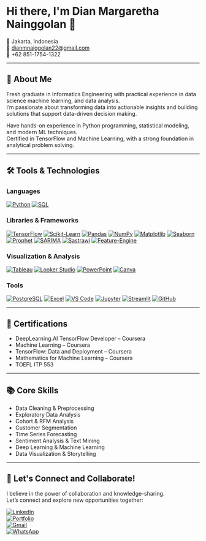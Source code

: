 # Hi there, I'm Dian Margaretha Nainggolan 👋

📍 Jakarta, Indonesia  
📧 dianmnaiggolan22@gmail.com  
📱 +62 851-1754-1322  

---

## 🧠 About Me

Fresh graduate in Informatics Engineering with practical experience in data science machine learning, and data analysis.  
I’m passionate about transforming data into actionable insights and building solutions that support data-driven decision making.  

Have hands-on experience in Python programming, statistical modeling, and modern ML techniques.  
Certified in TensorFlow and Machine Learning, with a strong foundation in analytical problem solving.

---

## 🛠️ Tools & Technologies

### Languages
[![Python](https://img.shields.io/badge/Python-3776AB?style=for-the-badge&logo=python&logoColor=white)](https://www.python.org/)
[![SQL](https://img.shields.io/badge/SQL-336791?style=for-the-badge&logo=postgresql&logoColor=white)]()

### Libraries & Frameworks
[![TensorFlow](https://img.shields.io/badge/TensorFlow-FF6F00?style=for-the-badge&logo=tensorflow&logoColor=white)](https://www.tensorflow.org/)
[![Scikit-Learn](https://img.shields.io/badge/Scikit--Learn-F7931E?style=for-the-badge&logo=scikitlearn&logoColor=white)](https://scikit-learn.org/)
[![Pandas](https://img.shields.io/badge/Pandas-150458?style=for-the-badge&logo=pandas&logoColor=white)](https://pandas.pydata.org/)
[![NumPy](https://img.shields.io/badge/NumPy-013243?style=for-the-badge&logo=numpy&logoColor=white)](https://numpy.org/)
[![Matplotlib](https://img.shields.io/badge/Matplotlib-11557C?style=for-the-badge&logo=matplotlib&logoColor=white)](https://matplotlib.org/)
[![Seaborn](https://img.shields.io/badge/Seaborn-76B900?style=for-the-badge&logo=python&logoColor=white)](https://seaborn.pydata.org/)
[![Prophet](https://img.shields.io/badge/Prophet-000000?style=for-the-badge&logo=python&logoColor=white)]()
[![SARIMA](https://img.shields.io/badge/SARIMA-5C2D91?style=for-the-badge&logo=python&logoColor=white)]()
[![Sastrawi](https://img.shields.io/badge/Sastrawi-FFD43B?style=for-the-badge&logo=python&logoColor=black)]()
[![Feature-Engine](https://img.shields.io/badge/Feature--Engine-008080?style=for-the-badge&logo=python&logoColor=white)]()

### Visualization & Analysis
[![Tableau](https://img.shields.io/badge/Tableau-E97627?style=for-the-badge&logo=tableau&logoColor=white)](https://www.tableau.com/)
[![Looker Studio](https://img.shields.io/badge/Looker_Studio-4285F4?style=for-the-badge&logo=looker&logoColor=white)](https://lookerstudio.google.com/)
[![PowerPoint](https://img.shields.io/badge/PowerPoint-B7472A?style=for-the-badge&logo=microsoftpowerpoint&logoColor=white)]()
[![Canva](https://img.shields.io/badge/Canva-00C4CC?style=for-the-badge&logo=canva&logoColor=white)]()

### Tools
[![PostgreSQL](https://img.shields.io/badge/PostgreSQL-336791?style=for-the-badge&logo=postgresql&logoColor=white)](https://www.postgresql.org/)
[![Excel](https://img.shields.io/badge/Excel-217346?style=for-the-badge&logo=microsoftexcel&logoColor=white)]()
[![VS Code](https://img.shields.io/badge/VS_Code-0078D7?style=for-the-badge&logo=visualstudiocode&logoColor=white)](https://code.visualstudio.com/)
[![Jupyter](https://img.shields.io/badge/Jupyter-F37626?style=for-the-badge&logo=jupyter&logoColor=white)](https://jupyter.org/)
[![Streamlit](https://img.shields.io/badge/Streamlit-FF4B4B?style=for-the-badge&logo=streamlit&logoColor=white)](https://streamlit.io/)
[![GitHub](https://img.shields.io/badge/GitHub-181717?style=for-the-badge&logo=github&logoColor=white)](https://github.com/)

---

## 🏅 Certifications

- DeepLearning.AI TensorFlow Developer – Coursera  
- Machine Learning – Coursera  
- TensorFlow: Data and Deployment – Coursera  
- Mathematics for Machine Learning – Coursera  
- TOEFL ITP 553

---

## 📚 Core Skills

- Data Cleaning & Preprocessing  
- Exploratory Data Analysis  
- Cohort & RFM Analysis  
- Customer Segmentation  
- Time Series Forecasting  
- Sentiment Analysis & Text Mining  
- Deep Learning & Machine Learning  
- Data Visualization & Storytelling

---

## 🤝 Let's Connect and Collaborate!

I believe in the power of collaboration and knowledge-sharing.  
Let’s connect and explore new opportunities together:

[![LinkedIn](https://img.shields.io/badge/LinkedIn-0A66C2?style=for-the-badge&logo=linkedin&logoColor=white)](https://www.linkedin.com/)  
[![Portfolio](https://img.shields.io/badge/Portfolio-000000?style=for-the-badge&logo=About.me&logoColor=white)](https://your-portfolio-link.com)  
[![Gmail](https://img.shields.io/badge/Email-D14836?style=for-the-badge&logo=gmail&logoColor=white)](mailto:dianmnaiggolan22@gmail.com)  
[![WhatsApp](https://img.shields.io/badge/WhatsApp-25D366?style=for-the-badge&logo=whatsapp&logoColor=white)](https://wa.me/6285117541322)
